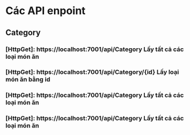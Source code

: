 # Các API enpoint

## Category
### [HttpGet]: https://localhost:7001/api/Category Lấy tất cả các loại món ăn
### [HttpGet]: https://localhost:7001/api/Category/{id} Lấy loại món ăn bằng id
### [HttpGet]: https://localhost:7001/api/Category Lấy tất cả các loại món ăn
### [HttpGet]: https://localhost:7001/api/Category Lấy tất cả các loại món ăn